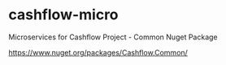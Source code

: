 # cashflow-micro
Microservices for Cashflow Project - Common Nuget Package

https://www.nuget.org/packages/Cashflow.Common/
